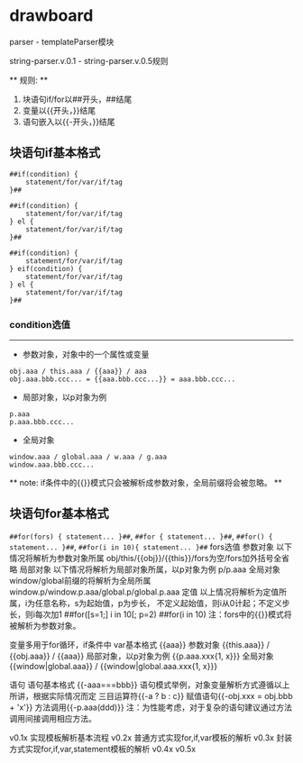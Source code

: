 # drawboard

parser - templateParser模块

string-parser.v.0.1 - string-parser.v.0.5规则

** 规则: **
1. 块语句if/for以##开头，##结尾
2. 变量以{{开头，}}结尾
3. 语句嵌入以{{-开头，}}结尾

## 块语句if基本格式
```
##if(condition) {
    statement/for/var/if/tag
}##
```
```
##if(condition) {
    statement/for/var/if/tag
} el {
    statement/for/var/if/tag
}##
```
```
##if(condition) {
    statement/for/var/if/tag
} eif(condition) {
    statement/for/var/if/tag
} el {
    statement/for/var/if/tag
}##
```

### condition选值
---
- 参数对象，对象中的一个属性或变量
```
obj.aaa / this.aaa / {{aaa}} / aaa
obj.aaa.bbb.ccc... = {{aaa.bbb.ccc...}} = aaa.bbb.ccc...
```
- 局部对象，以p对象为例
``` 
p.aaa
p.aaa.bbb.ccc...
```
- 全局对象
```
window.aaa / global.aaa / w.aaa / g.aaa 
window.aaa.bbb.ccc... 
```

** note: if条件中的{{}}模式只会被解析成参数对象，全局前缀将会被忽略。 **

## 块语句for基本格式
`##for(fors) {
    statement...
}##`,
`##for {
    statement...
}##`,
`##for() {
    statement...
}##`,
`##for(i in 10){
    statement...
}##`
fors选值
参数对象
以下情况将解析为参数对象所属
obj/this/{{obj}}/{{this}}/fors为空/fors加外括号全省略
局部对象
以下情况将解析为局部对象所属，以p对象为例
p/p.aaa
全局对象
window/global前缀的将解析为全局所属
window.p/window.p.aaa/global.p/global.p.aaa
定值
以上情况将解析为定值所属，i为任意名称，s为起始值，p为步长，
不定义起始值，则i从0计起；不定义步长，则i每次加1
##for([s=1;] i in 10[; p=2)
##for(i in 10)
注：fors中的{{}}模式将被解析为参数对象。

变量多用于for循环，if条件中
var基本格式
{{aaa}}
参数对象
{{this.aaa}} / {{obj.aaa}} / {{aaa}}
局部对象，以p对象为例
{{p.aaa.xxx{1, x}}}
全局对象
{{window|global.aaa}} / {{window|global.aaa.xxx{1, x}}} 

语句
语句基本格式
{{-aaa===bbb}}
语句模式举例，对象变量解析方式遵循以上所讲，根据实际情况而定
三目运算符{{-a ? b : c}}
赋值语句{{-obj.xxx = obj.bbb + 'x'}}
方法调用{{-p.aaa(ddd)}}
注：为性能考虑，对于复杂的语句建议通过方法调用间接调用相应方法。

v0.1x
实现模板解析基本流程
v0.2x
普通方式实现for,if,var模板的解析
v0.3x
封装方式实现for,if,var,statement模板的解析
v0.4x
v0.5x








